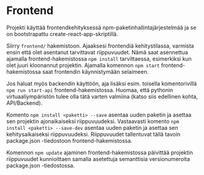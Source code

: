 # Frontend

Projekti käyttää frontendkehityksessä npm-paketinhallintajärjestelmää ja se on bootstrapattu create-react-app-skriptillä.

Siirry `frontend/` hakemistoon. Ajaaksesi frontendiä kehitystilassa, varmista ensin että olet asentanut tarvittavat riippuvuudet. Nämä saat asennettua ajamalla frontend-hakemistossa `npm install` tarvittaessa, esimerkiksi kun olet juuri kloonannut projektin. Ajamalla komennon `npm start` frontend-hakemistossa saat frontendin käynnistymään selaimeen. 

Jos haluat myös backendin käyttöön, aja lisäksi esim. toisella komentorivillä `npm run start-api` frontend-hakemistossa. Huomaa, että pythonin virtuaaliympäristön tulee olla tätä varten valmiina (katso siis edellinen kohta, API/Backend). 

Komento `npm install <paketti> --save` asentaa uuden paketin ja asettaa sen projektin ajonaikaiseksi riippuvuudeksi. Vastaavasti komento `npm install <paketti> --save-dev` asentaa uuden paketin ja asettaa sen kehitysaikaiseksi riippuvuudeksi. Riippuvuudet tallentuvat tällä tavoin package.json -tiedostoon frontend-hakemistossa. 

Komennon `npm update` ajaminen frontend-hakemistossa päivittää projektin riippuvuudet kunnioittaen samalla asetettuja semanttisia versionumeroita package.json -tiedostossa. 

